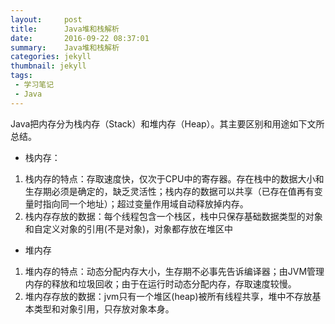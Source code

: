 ```yaml
---
layout:     post
title:      Java堆和栈解析
date:       2016-09-22 08:37:01
summary:    Java堆和栈解析
categories: jekyll
thumbnail: jekyll
tags:
 - 学习笔记
 - Java
---
```


Java把内存分为栈内存（Stack）和堆内存（Heap）。其主要区别和用途如下文所总结。
- 栈内存：
1. 栈内存的特点：存取速度快，仅次于CPU中的寄存器。存在栈中的数据大小和生存期必须是确定的，缺乏灵活性；栈内存的数据可以共享（已存在值再有变量时指向同一个地址）；超过变量作用域自动释放掉内存。
2. 栈内存存放的数据：每个线程包含一个栈区，栈中只保存基础数据类型的对象和自定义对象的引用(不是对象)，对象都存放在堆区中
- 堆内存
1. 堆内存的特点：动态分配内存大小，生存期不必事先告诉编译器；由JVM管理内存的释放和垃圾回收；由于在运行时动态分配内存，存取速度较慢。
2. 堆内存存放的数据：jvm只有一个堆区(heap)被所有线程共享，堆中不存放基本类型和对象引用，只存放对象本身。





